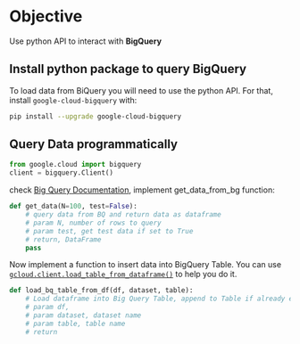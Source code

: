 # Objective

Use python API to interact with **BigQuery**

## Install python package to query BigQuery

To load data from BiQuery you will need to use the python API.
For that, install `google-cloud-bigquery` with:

```bash
pip install --upgrade google-cloud-bigquery
``` 
## Query Data programmatically

```python
from google.cloud import bigquery
client = bigquery.Client()
```
check [Big Query Documentation](https://googleapis.dev/python/bigquery/latest/index.html),
implement get_data_from_bg function:

```python
def get_data(N=100, test=False):
    # query data from BQ and return data as dataframe
    # param N, number of rows to query
    # param test, get test data if set to True
    # return, DataFrame
    pass
```
Now implement a function to insert data into BigQuery Table.
You can use [`gcloud.client.load_table_from_dataframe()`](https://cloud.google.com/bigquery/docs/pandas-gbq-migration#loading_a_pandas_dataframe_to_a_table) to help you do it.
```python
def load_bq_table_from_df(df, dataset, table):
    # Load dataframe into Big Query Table, append to Table if already exists and Create Table it not
    # param df,
    # param dataset, dataset name
    # param table, table name
    # return
```

